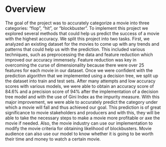 # Overview 
The goal of the project was to accurately categorize a movie into three categories: “flop”,
“hit”, or “blockbuster”. To implement this project we explored several methods that could help
us predict the success of a movie with the highest accuracy. We split this project into two tasks.
First, we analyzed an existing dataset for the movies to come up with any trends and patterns that
could help us with the prediction. This included various techniques, such as preprocessing the
data and feature reduction which improved our accuracy immensely. Feature reduction was key
in overcoming the curse of dimensionality because there were over 25 features for each movie in
our dataset. Once we were confident with the prediction algorithm that we implemented using a
decision tree, we split up the dataset into train and test sets. After many attempts and low
accuracy scores with various models, we were able to obtain an accuracy score of 84.6% and a
precision score of 94% after the implementation of a decision tree model and with the use of
Gini Index as the impurity measure. With this major improvement, we were able to accurately
predict the category under which a movie will fall and thus achieved our goal. This prediction is
of great significance to movie stakeholders and producers and with this, they will be able to take
the necessary steps to make a movie more profitable or axe the movie if needed. Also, the movie
industry can use our implementation to modify the movie criteria for obtaining likelihood of
blockbusters. Movie audience can also use our model to know whether it is going to be worth
their time and money to watch a certain movie.
